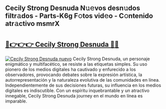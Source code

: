 ## Cecily Strong Desnuda N𝚞𝚎vos desn𝚞dos filtr𝚊dos - Parts-K6g F𝚘tos vid𝚎o - C𝚘ntenido atr𝚊ctivo msmrX

# <h2><a href="http://mb19pm.tromn.icu/?c=Cecily+Strong+Desnuda">🔗👉👉👉 Cecily Strong Desnuda 🔗🔗</a></h2>

[![Cecily Strong Desnuda nuevo](https://i.imgur.com/pEAQMta.gif)](http://mb19pm.tromn.icu/?c=Cecily+Strong+Desnuda)
Cecily Strong Desnuda, un personaje enigmático y multifacético, se resiste a las etiquetas simples. Su uso pionero de los medios digitales ha cautivado y enfurecido a los observadores, provocando debates sobre la expresión artística, la autorrepresentación y la naturaleza evolutiva de las comunidades en línea. Independientemente de sus decisiones futuras, su influencia en los medios digitales es indiscutible. Con un espíritu inquebrantable y un atractivo innegable, Cecily Strong Desnuda journey en el mundo en línea es imparable.
